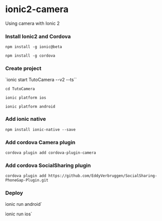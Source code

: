 # ionic2-camera
Using camera with Ionic 2

### Install Ionic2 and Cordova
`npm install -g ionic@beta`

`npm install -g cordova`

### Create project
`ionic start TutoCamera --v2 --ts``

`cd TutoCamera`

`ionic platform ios`

`ionic platform android`


### Add ionic native
`npm install ionic-native --save`

### Add cordova Camera plugin
`cordova plugin add cordova-plugin-camera`

### Add cordova SocialSharing plugin
`cordova plugin add https://github.com/EddyVerbruggen/SocialSharing-PhoneGap-Plugin.git`

### Deploy
ìonic run android`

ìonic run ios`


